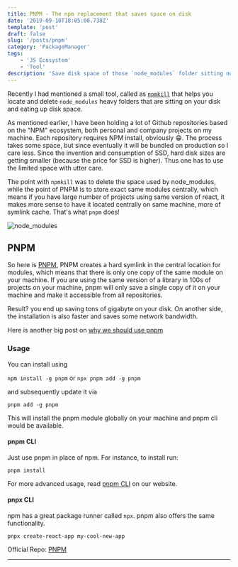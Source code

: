 ```yaml
---
title: PNPM - The npm replacement that saves space on disk
date: '2019-09-10T18:05:00.738Z'
template: 'post'
draft: false
slug: '/posts/pnpm'
category: 'PackageManager'
tags:
    - 'JS Ecosystem'
    - 'Tool'
description: 'Save disk space of those `node_modules` folder sitting no multiple project folders.'
---
```


Recently I had mentioned a small tool, called as [`npmkill`](/posts/npkill) that helps you locate and delete `node_modules` heavy folders that are sitting on your disk and eating up disk space.

As mentioned earlier, I have been holding a lot of Github repositories based on the "NPM" ecosystem, both personal and company projects on my machine. Each repository requires NPM install, obviously 😁. The process takes some space, but since eventually it will be bundled on production so I care less.
Since the invention and consumption of SSD, hard disk sizes are getting smaller (because the price for SSD is higher). Thus one has to use the limited space with utter care. 

The point with `npmkill` was to delete the space used by node_modules, while the point of PNPM is to store exact same modules centrally, which means if you have large number of projects using same version of react, it makes more sense to have it located centrally on same machine, more of symlink cache. That's what `pnpm` does!

![node_modules](../node_modules_size.png)


## PNPM

So here is [PNPM](https://pnpm.js.org.), PNPM creates a hard symlink in the central location for modules, which means that there is only one copy of the same module on your machine. If you are using the same version of a library in 100s of projects on your machine, pnpm will only save a single copy of it on your machine and make it accessible from all repositories.

Result? you end up saving tons of gigabyte on your disk. On another side, the installation is also faster and saves some network bandwidth.

Here is another big post on [why we should use pnpm](https://www.kochan.io/nodejs/why-should-we-use-pnpm.html)

### Usage

You can install using

`npm install -g pnpm` or `npx pnpm add -g pnpm`

and subsequently update it via

`pnpm add -g pnpm`


This will install the pnpm module globally on your machine and pnpm cli would be available.


#### pnpm CLI

Just use pnpm in place of npm. For instance, to install run:

```
pnpm install
```

For more advanced usage, read [pnpm CLI](https://pnpm.js.org/en/pnpm-cli) on our website.
 

#### pnpx CLI

npm has a great package runner called `npx`. pnpm also offers the same functionality.


```
pnpx create-react-app my-cool-new-app
```

Official Repo: [PNPM](https://github.com/pnpm/pnpm)


---
